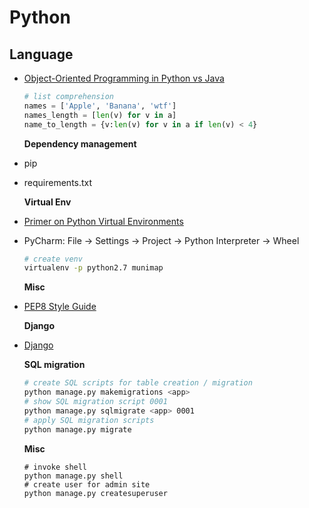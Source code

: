 # Python

## Language

* [Object-Oriented Programming in Python vs Java](https://realpython.com/oop-in-python-vs-java/#inheritance-and-polymorphism)

  ```python
  # list comprehension
  names = ['Apple', 'Banana', 'wtf']
  names_length = [len(v) for v in a]
  name_to_length = {v:len(v) for v in a if len(v) < 4}
  ```

  **Dependency management**

* pip
* requirements.txt

  **Virtual Env**

* [Primer on Python Virtual Environments](https://realpython.com/python-virtual-environments-a-primer/)
* PyCharm: File -&gt; Settings -&gt; Project -&gt; Python Interpreter -&gt; Wheel

  ```bash
  # create venv
  virtualenv -p python2.7 munimap
  ```

  **Misc**

* [PEP8 Style Guide](https://www.python.org/dev/peps/pep-0008/)

  **Django**

* [Django](https://www.djangoproject.com/)

  **SQL migration**

  ```bash
  # create SQL scripts for table creation / migration
  python manage.py makemigrations <app>
  # show SQL migration script 0001
  python manage.py sqlmigrate <app> 0001
  # apply SQL migration scripts
  python manage.py migrate
  ```

  **Misc**

  ```text
  # invoke shell
  python manage.py shell
  # create user for admin site
  python manage.py createsuperuser
  ```

